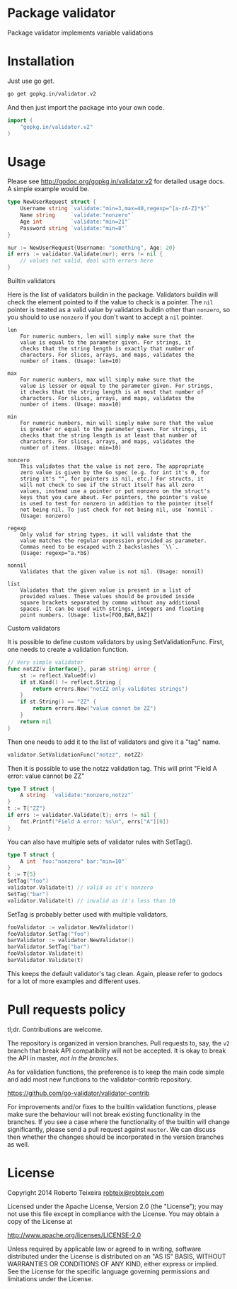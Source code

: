 # Package validator

Package validator implements variable validations

# Installation

Just use go get.

```bash
go get gopkg.in/validator.v2
```

And then just import the package into your own code.

```go
import (
	"gopkg.in/validator.v2"
)
```

# Usage

Please see http://godoc.org/gopkg.in/validator.v2 for detailed usage docs.
A simple example would be.

```go
type NewUserRequest struct {
	Username string `validate:"min=3,max=40,regexp=^[a-zA-Z]*$"`
	Name string     `validate:"nonzero"`
	Age int         `validate:"min=21"`
	Password string `validate:"min=8"`
}

nur := NewUserRequest{Username: "something", Age: 20}
if errs := validator.Validate(nur); errs != nil {
	// values not valid, deal with errors here
}
```

Builtin validators

Here is the list of validators buildin in the package. Validators buildin
will check the element pointed to if the value to check is a pointer.
The `nil` pointer is treated as a valid value by validators buildin other
than `nonzero`, so you should to use `nonzero` if you don't want to
accept a `nil` pointer.

```
len
	For numeric numbers, len will simply make sure that the
	value is equal to the parameter given. For strings, it
	checks that the string length is exactly that number of
	characters. For slices,	arrays, and maps, validates the
	number of items. (Usage: len=10)

max
	For numeric numbers, max will simply make sure that the
	value is lesser or equal to the parameter given. For strings,
	it checks that the string length is at most that number of
	characters. For slices,	arrays, and maps, validates the
	number of items. (Usage: max=10)

min
	For numeric numbers, min will simply make sure that the value
	is greater or equal to the parameter given. For strings, it
	checks that the string length is at least that number of
	characters. For slices, arrays, and maps, validates the
	number of items. (Usage: min=10)

nonzero
	This validates that the value is not zero. The appropriate
	zero value is given by the Go spec (e.g. for int it's 0, for
	string it's "", for pointers is nil, etc.) For structs, it
	will not check to see if the struct itself has all zero
	values, instead use a pointer or put nonzero on the struct's
	keys that you care about. For pointers, the pointer's value
	is used to test for nonzero in addition to the pointer itself
	not being nil. To just check for not being nil, use `nonnil`.
	(Usage: nonzero)

regexp
	Only valid for string types, it will validate that the
	value matches the regular expression provided as parameter.
	Commas need to be escaped with 2 backslashes `\\`.
	(Usage: regexp=^a.*b$)

nonnil
	Validates that the given value is not nil. (Usage: nonnil)

list
	Validates that the given value is present in a list of
	provided values. These values should be provided inside
	square brackets separated by comma without any additional
	spaces. It can be used with strings, integers and floating
	point numbers. (Usage: list=[FOO,BAR,BAZ])
```

Custom validators

It is possible to define custom validators by using SetValidationFunc.
First, one needs to create a validation function.

```go
// Very simple validator
func notZZ(v interface{}, param string) error {
	st := reflect.ValueOf(v)
	if st.Kind() != reflect.String {
		return errors.New("notZZ only validates strings")
	}
	if st.String() == "ZZ" {
		return errors.New("value cannot be ZZ")
	}
	return nil
}
```

Then one needs to add it to the list of validators and give it a "tag"
name.

```go
validator.SetValidationFunc("notzz", notZZ)
```

Then it is possible to use the notzz validation tag. This will print
"Field A error: value cannot be ZZ"

```go
type T struct {
	A string  `validate:"nonzero,notzz"`
}
t := T{"ZZ"}
if errs := validator.Validate(t); errs != nil {
	fmt.Printf("Field A error: %s\n", errs["A"][0])
}
```

You can also have multiple sets of validator rules with SetTag().

```go
type T struct {
	A int `foo:"nonzero" bar:"min=10"`
}
t := T{5}
SetTag("foo")
validator.Validate(t) // valid as it's nonzero
SetTag("bar")
validator.Validate(t) // invalid as it's less than 10
```

SetTag is probably better used with multiple validators.

```go
fooValidator := validator.NewValidator()
fooValidator.SetTag("foo")
barValidator := validator.NewValidator()
barValidator.SetTag("bar")
fooValidator.Validate(t)
barValidator.Validate(t)
```

This keeps the default validator's tag clean. Again, please refer to
godocs for a lot of more examples and different uses.

# Pull requests policy

tl;dr. Contributions are welcome.

The repository is organized in version branches. Pull requests to, say, the
`v2` branch that break API compatibility will not be accepted. It is okay to
break the API in master, _not in the branches_.

As for validation functions, the preference is to keep the main code simple
and add most new functions to the validator-contrib repository.

https://github.com/go-validator/validator-contrib

For improvements and/or fixes to the builtin validation functions, please
make sure the behaviour will not break existing functionality in the branches.
If you see a case where the functionality of the builtin will change
significantly, please send a pull request against `master`. We can discuss then
whether the changes should be incorporated in the version branches as well.

# License

Copyright 2014 Roberto Teixeira <robteix@robteix.com>

Licensed under the Apache License, Version 2.0 (the "License");
you may not use this file except in compliance with the License.
You may obtain a copy of the License at

http://www.apache.org/licenses/LICENSE-2.0

Unless required by applicable law or agreed to in writing, software
distributed under the License is distributed on an "AS IS" BASIS,
WITHOUT WARRANTIES OR CONDITIONS OF ANY KIND, either express or implied.
See the License for the specific language governing permissions and
limitations under the License.
